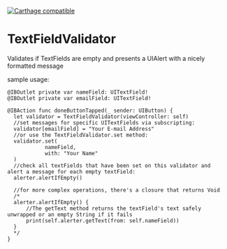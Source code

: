 [![Carthage compatible](https://img.shields.io/badge/Carthage-compatible-4BC51D.svg?style=flat)](https://github.com/Carthage/Carthage)
# TextFieldValidator
Validates if TextFields are empty and presents a UIAlert with a nicely formatted message

sample usage:

```
@IBOutlet private var nameField: UITextField!
@IBOutlet private var emailField: UITextField!

@IBAction func doneButtonTapped(_ sender: UIButton) {
  let validator = TextFieldValidator(viewController: self)
  //set messages for specific UITextFields via subscripting:
  validator[emailField] = "Your E-mail Address"
  //or use the TextFieldValidator.set method:
  validator.set(
            nameField,
            with: "Your Name"
  )
  //check all textFields that have been set on this validator and alert a message for each empty textField:
  alerter.alertIfEmpty()

  //for more complex operations, there's a closure that returns Void
  /*
  alerter.alertIfEmpty() {
      //The getText method returns the textField's text safely unwrapped or an empty String if it fails
      print(self.alerter.getText(from: self.nameField))
  }
  */
}
```
